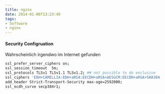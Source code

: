 ```yaml
---
title: nginx
date: 2014-01-06T13:23:49
tags: 
- Software
- nginx
---
```


#### Security Configruation

Wahrscheinlich irgendwo im Internet gefunden

``` bash
ssl_prefer_server_ciphers on;
ssl_session_timeout  5m;
ssl_protocols TLSv1 TLSv1.1 TLSv1.2; ## not possible to do exclusive
ssl_ciphers 'EDH+CAMELLIA:EDH+aRSA:EECDH+aRSA+AESGCM:EECDH+aRSA+SHA384:EECDH+aRSA+SHA256:EECDH:+CAMELLIA256:+AES256:+CAMELLIA128:+AES128:+SSLv3:!aNULL:!eNULL:!LOW:!3DES:!MD5:!EXP:!PSK:!SRP:!DSS:!RC4:!SEED:!ECDSA:CAMELLIA256-SHA:AES256-SHA:CAMELLIA128-SHA:AES128-SHA';
add_header Strict-Transport-Security max-age=2592000;
ssl_ecdh_curve secp384r1;
```